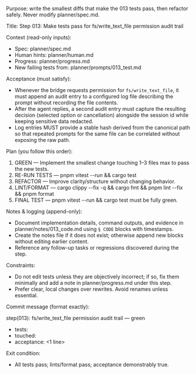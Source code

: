 Purpose: write the smallest diffs that make the 013 tests pass, then refactor safely. Never modify planner/spec.md.

Title: Step 013: Make tests pass for fs/write_text_file permission audit trail

Context (read-only inputs):
- Spec: planner/spec.md
- Human hints: planner/human.md
- Progress: planner/progress.md
- New failing tests from: planner/prompts/013_test.md

Acceptance (must satisfy):
- Whenever the bridge requests permission for `fs/write_text_file`, it must append an audit entry to a configured log file describing the prompt without recording the file contents.
- After the agent replies, a second audit entry must capture the resulting decision (selected option or cancellation) alongside the session id while keeping sensitive data redacted.
- Log entries MUST provide a stable hash derived from the canonical path so that repeated prompts for the same file can be correlated without exposing the raw path.

Plan (you follow this order):
1. GREEN — Implement the smallest change touching 1–3 files max to pass the new tests.
2. RE-RUN TESTS — pnpm vitest --run && cargo test
3. REFACTOR — Improve clarity/structure without changing behavior.
4. LINT/FORMAT — cargo clippy --fix -q && cargo fmt && pnpm lint --fix && pnpm format
5. FINAL TEST — pnpm vitest --run && cargo test must be fully green.

Notes & logging (append-only):
- Document implementation details, command outputs, and evidence in planner/notes/013_code.md using `§ CODE` blocks with timestamps.
- Create the notes file if it does not exist; otherwise append new blocks without editing earlier content.
- Reference any follow-up tasks or regressions discovered during the step.

Constraints:
- Do not edit tests unless they are objectively incorrect; if so, fix them minimally and add a note in planner/progress.md under this step.
- Prefer clear, local changes over rewrites. Avoid renames unless essential.

Commit message (format exactly):

step(013): fs/write_text_file permission audit trail — green

- tests: <list the test names that were failing>
- touched: <files>
- acceptance: <1 line>

Exit condition:
- All tests pass; lints/format pass; acceptance demonstrably true.
